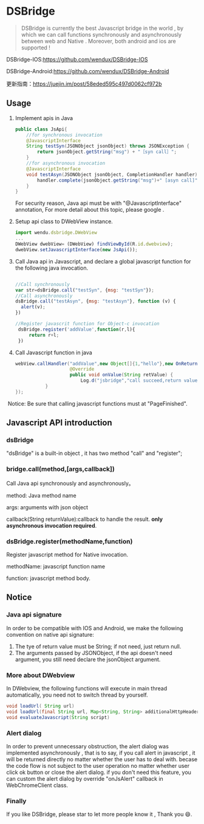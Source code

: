 # DSBridge

>DSBridge is currently the best Javascript bridge  in the world , by which we can call functions synchronously and asynchronously between web and Native . Moreover, both android and ios  are supported  ! 

DSBridge-IOS:https://github.com/wendux/DSBridge-IOS

DSBridge-Android:https://github.com/wendux/DSBridge-Android

更新指南：https://juejin.im/post/58eded595c497d0062cf972b


## Usage

1. Implement apis in Java

   ```java
   public class JsApi{
       //for synchronous invocation
       @JavascriptInterface
       String testSyn(JSONObject jsonObject) throws JSONException {
           return jsonObject.getString("msg") + "［syn call］";
       }
       //for asynchronous invocation
       @JavascriptInterface
       void testAsyn(JSONObject jsonObject, CompletionHandler handler) throws JSONException {
           handler.complete(jsonObject.getString("msg")+" [asyn call]");
       }
   }
   ```

   For security reason, Java api must be with "@JavascriptInterface" annotation, For more detail about this topic, please google .

2. Setup api class to DWebView  instance.

   ```javascript
   import wendu.dsbridge.DWebView
   ...
   DWebView dwebView= (DWebView) findViewById(R.id.dwebview);
   dwebView.setJavascriptInterface(new JsApi());
   ```

3. Call Java api in Javascript, and declare a global  javascript function for the following java invocation.

   ```javascript

   //Call synchronously 
   var str=dsBridge.call("testSyn", {msg: "testSyn"});
   //Call asynchronously
   dsBridge.call("testAsyn", {msg: "testAsyn"}, function (v) {
     alert(v);
   })

   //Register javascrit function for Object-c invocation
    dsBridge.register('addValue',function(r,l){
        return r+l;
    })
   ```

4. Call Javascript function in java

   ```java
   webView.callHandler("addValue",new Object[]{1,"hello"},new OnReturnValue(){
                       @Override
                       public void onValue(String retValue) {
                           Log.d("jsbridge","call succeed,return value is "+retValue);
              }
   });
   ```

​    Notice: Be sure that calling javascript functions must at  "PageFinished". 



## Javascript API introduction

### **dsBridge** 

"dsBridge" is a built-in object , it has two method "call" and "register";

### bridge.call(method,[args,callback])

Call Java api synchronously and asynchronously。

method: Java method name

args: arguments with json object

callback(String returnValue):callback to handle the result. **only asynchronous invocation required**.

### dsBridge.register(methodName,function)

Register javascript method for Native invocation.

methodName: javascript function name

function: javascript method body.

## Notice

### Java api signature

In order to be compatible with IOS and Android, we make the following convention  on native api signature:

1. The tye of return value must be String; if not need, just return null.
2. The arguments  passed by   JSONObject, if the api doesn't need argument, you still need declare the jsonObject argument. 

### More about DWebview

In DWebview, the following functions will execute in main thread automatically, you need not to switch thread by yourself.

```java
void loadUrl( String url) 
void loadUrl(final String url, Map<String, String> additionalHttpHeaders)
void evaluateJavascript(String script) 
```



### Alert dialog

In order to prevent unnecessary obstruction, the alert dialog was implemented asynchronously , that is to say, if you call alert in javascript , it will be returned directly no matter whether the user has to deal with. becase the code flow is not subject to the user operation no matter whether user  click ok button  or close the alert dialog. if you don't need this feature, you can custom the alert dialog by override "onJsAlert" callback in WebChromeClient class.

### Finally

If you like DSBridge, please star to let more people know it , Thank you  😄.